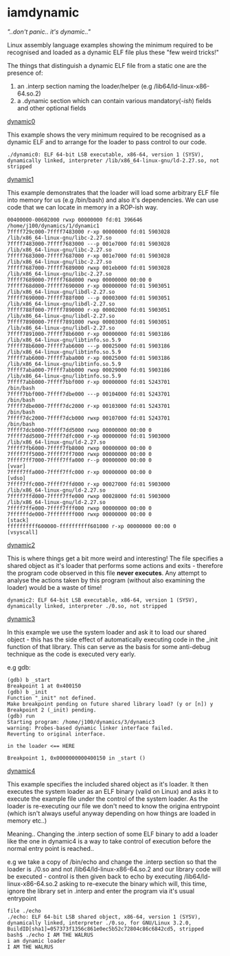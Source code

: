 # iamdynamic

_"..don't panic.. it's dynamic.."_

Linux assembly language examples showing the minimum required to be recognised and loaded as a dynamic ELF file plus these "few weird tricks!" 

The things that distinguish a dynamic ELF file from a static one are the presence of:

1) an .interp section naming the loader/helper (e.g /lib64/ld-linux-x86-64.so.2) 
2) a .dynamic section which can contain various mandatory(_-ish_) fields and other optional fields   

[dynamic0](https://github.com/linuxthor/iamdynamic/blob/master/0/dynamic0.asm)

This example shows the very minimum required to be recognised as a dynamic ELF and to arrange for the loader to pass control to our code. 
```
./dynamic0: ELF 64-bit LSB executable, x86-64, version 1 (SYSV), dynamically linked, interpreter /lib/x86_64-linux-gnu/ld-2.27.so, not stripped
```
 
[dynamic1](https://github.com/linuxthor/iamdynamic/blob/master/1/dynamic1.asm)

This example demonstrates that the loader will load some arbitrary ELF file into memory for us (e.g /bin/bash) and also it's dependencies. We can use code that we can locate in memory in a ROP-ish way. 
```
00400000-00602000 rwxp 00000000 fd:01 396646                             /home/j100/dynamics/1/dynamic1
7ffff729c000-7ffff7483000 r-xp 00000000 fd:01 5903028                    /lib/x86_64-linux-gnu/libc-2.27.so
7ffff7483000-7ffff7683000 ---p 001e7000 fd:01 5903028                    /lib/x86_64-linux-gnu/libc-2.27.so
7ffff7683000-7ffff7687000 r-xp 001e7000 fd:01 5903028                    /lib/x86_64-linux-gnu/libc-2.27.so
7ffff7687000-7ffff7689000 rwxp 001eb000 fd:01 5903028                    /lib/x86_64-linux-gnu/libc-2.27.so
7ffff7689000-7ffff768d000 rwxp 00000000 00:00 0
7ffff768d000-7ffff7690000 r-xp 00000000 fd:01 5903051                    /lib/x86_64-linux-gnu/libdl-2.27.so
7ffff7690000-7ffff788f000 ---p 00003000 fd:01 5903051                    /lib/x86_64-linux-gnu/libdl-2.27.so
7ffff788f000-7ffff7890000 r-xp 00002000 fd:01 5903051                    /lib/x86_64-linux-gnu/libdl-2.27.so
7ffff7890000-7ffff7891000 rwxp 00003000 fd:01 5903051                    /lib/x86_64-linux-gnu/libdl-2.27.so
7ffff7891000-7ffff78b6000 r-xp 00000000 fd:01 5903186                    /lib/x86_64-linux-gnu/libtinfo.so.5.9
7ffff78b6000-7ffff7ab6000 ---p 00025000 fd:01 5903186                    /lib/x86_64-linux-gnu/libtinfo.so.5.9
7ffff7ab6000-7ffff7aba000 r-xp 00025000 fd:01 5903186                    /lib/x86_64-linux-gnu/libtinfo.so.5.9
7ffff7aba000-7ffff7abb000 rwxp 00029000 fd:01 5903186                    /lib/x86_64-linux-gnu/libtinfo.so.5.9
7ffff7abb000-7ffff7bbf000 r-xp 00000000 fd:01 5243701                    /bin/bash
7ffff7bbf000-7ffff7dbe000 ---p 00104000 fd:01 5243701                    /bin/bash
7ffff7dbe000-7ffff7dc2000 r-xp 00103000 fd:01 5243701                    /bin/bash
7ffff7dc2000-7ffff7dcb000 rwxp 00107000 fd:01 5243701                    /bin/bash
7ffff7dcb000-7ffff7dd5000 rwxp 00000000 00:00 0
7ffff7dd5000-7ffff7dfc000 r-xp 00000000 fd:01 5903000                    /lib/x86_64-linux-gnu/ld-2.27.so
7ffff7fb6000-7ffff7fb8000 rwxp 00000000 00:00 0
7ffff7ff5000-7ffff7ff7000 rwxp 00000000 00:00 0
7ffff7ff7000-7ffff7ffa000 r--p 00000000 00:00 0                          [vvar]
7ffff7ffa000-7ffff7ffc000 r-xp 00000000 00:00 0                          [vdso]
7ffff7ffc000-7ffff7ffd000 r-xp 00027000 fd:01 5903000                    /lib/x86_64-linux-gnu/ld-2.27.so
7ffff7ffd000-7ffff7ffe000 rwxp 00028000 fd:01 5903000                    /lib/x86_64-linux-gnu/ld-2.27.so
7ffff7ffe000-7ffff7fff000 rwxp 00000000 00:00 0
7ffffffde000-7ffffffff000 rwxp 00000000 00:00 0                          [stack]
ffffffffff600000-ffffffffff601000 r-xp 00000000 00:00 0                  [vsyscall]
```

[dynamic2](https://github.com/linuxthor/iamdynamic/blob/master/2/dynamic2.asm) 

This is where things get a bit more weird and interesting! The file specifies a shared object as it's loader that performs some actions and exits - therefore the program code observed in this file __never executes__. Any attempt to analyse the actions taken by this program (without also examining the loader) would be a waste of time!  
```
dynamic2: ELF 64-bit LSB executable, x86-64, version 1 (SYSV), dynamically linked, interpreter ./0.so, not stripped
```

[dynamic3](https://github.com/linuxthor/iamdynamic/blob/master/3/dynamic3.asm)

In this example we use the system loader and ask it to load our shared object - this has the side effect of automatically executing code in the \_init function of that library. This can serve as the basis for some anti-debug technique as the code is executed very early. 

e.g gdb:  
```
(gdb) b _start
Breakpoint 1 at 0x400150
(gdb) b _init
Function "_init" not defined.
Make breakpoint pending on future shared library load? (y or [n]) y
Breakpoint 2 (_init) pending.
(gdb) run
Starting program: /home/j100/dynamics/3/dynamic3 
warning: Probes-based dynamic linker interface failed.
Reverting to original interface.

in the loader <== HERE 

Breakpoint 1, 0x0000000000400150 in _start ()
```

[dynamic4](https://github.com/linuxthor/iamdynamic/blob/master/4/dynamic4.asm) 

This example specifies the included shared object as it's loader. It then executes the system loader as an ELF binary (valid on Linux) and asks it to execute the example file under the control of the system loader. As the loader is re-executing our file we don't need to know the origina entrypoint (which isn't always useful anyway depending on how things are loaded in memory etc..)

Meaning.. Changing the .interp section of some ELF binary to add a loader like the one in dynamic4 is a way to take control of execution before the normal entry point is reached..  

e.g we take a copy of /bin/echo and change the .interp section so that the loader is ./0.so and not /lib64/ld-linux-x86-64.so.2 and our library code will be executed - control is then given back to echo by executing /lib64/ld-linux-x86-64.so.2 asking to re-execute the binary which will, this time, ignore the library set in .interp and enter the program via it's usual entrypoint 
```
file ./echo
./echo: ELF 64-bit LSB shared object, x86-64, version 1 (SYSV), dynamically linked, interpreter ./0.so, for GNU/Linux 3.2.0, BuildID[sha1]=057373f1356c861e0ec5b52c72804c86c6842cd5, stripped
bash$ ./echo I AM THE WALRUS
i am dynamic loader
I AM THE WALRUS
```
